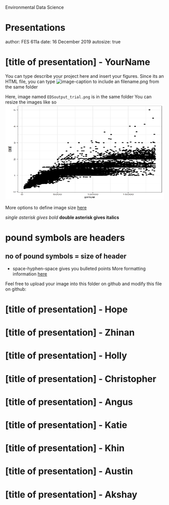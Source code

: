 Environmental Data Science

Presentations
========================================================
author: FES 611a
date: 16 December 2019
autosize: true

[title of presentation] - YourName
========================================================

You can type describe your project here and insert your figures. Since its an HTML file, you can type ![image-caption](filename.png) to include an filename.png from the same folder

Here, image named `EDSoutput_trial.png` is in the same folder 
You can resize the images like so
<img src="EDoutput_trial.png" title="plot of chunk unnamed-chunk-1" alt="plot of chunk unnamed-chunk-1" width="620px" height="300px" />

More options to define image size [here](https://sebastiansauer.github.io/figure_sizing_knitr/)

*single asterisk gives bold*
**double asterisk gives italics** 
# pound symbols are headers
## no of pound symbols  = size of header
 - space-hyphen-space gives you bulleted points
More formatting information [here](https://rpubs.com/SameerMathur/RPres-Tutorial)

Feel free to upload your image into this folder on github and modify this file on github: 


[title of presentation] - Hope
========================================================



[title of presentation] - Zhinan
========================================================



[title of presentation] - Holly
========================================================



[title of presentation] - Christopher
========================================================



[title of presentation] - Angus
========================================================



[title of presentation] - Katie
========================================================



[title of presentation] - Khin
========================================================



[title of presentation] - Austin
========================================================



[title of presentation] - Akshay
========================================================

